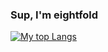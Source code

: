 ### Sup, I'm eightfold
<!--
[![My GitHub stats](https://github-readme-stats.vercel.app/api?username=8ightfold&theme=calm_pink&show_icons=true)](https://github.com/anuraghazra/github-readme-stats)
-->

[![My top Langs](https://github-readme-stats.vercel.app/api/top-langs/?username=8ightfold&theme=calm_pink&show_icons=true&layout=compact&langs_count=8)](https://github.com/anuraghazra/github-readme-stats)

<!--
**8ightfold/8ightfold** is a ✨ _special_ ✨ repository because its `README.md` (this file) appears on your GitHub profile.

Here are some ideas to get you started:

- 🔭 I’m currently working on ...
- 🌱 I’m currently learning ...
- 👯 I’m looking to collaborate on ...
- 🤔 I’m looking for help with ...
- 💬 Ask me about ...
- 📫 How to reach me: ...
- 😄 Pronouns: ...
- ⚡ Fun fact: ...
-->
